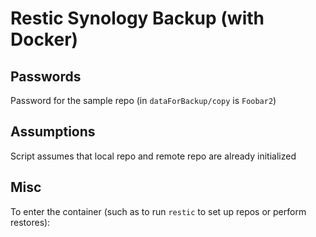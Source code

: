 # Restic Synology Backup (with Docker)

## Passwords
Password for the sample repo (in `dataForBackup/copy` is `Foobar2`)

## Assumptions
Script assumes that local repo and remote repo are already initialized

## Misc
To enter the container (such as to run `restic` to set up repos or perform restores):
